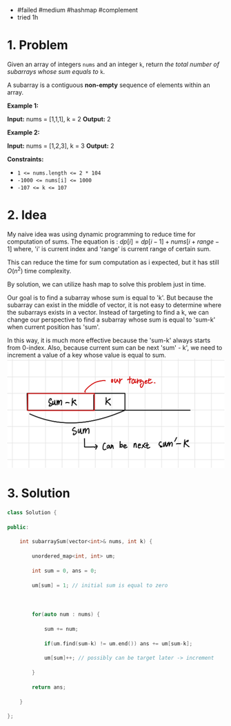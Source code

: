 
- #failed #medium #hashmap #complement
- tried 1h
# 1. Problem
Given an array of integers `nums` and an integer `k`, return _the total number of subarrays whose sum equals to_ `k`.

A subarray is a contiguous **non-empty** sequence of elements within an array.

**Example 1:**

**Input:** nums = [1,1,1], k = 2
**Output:** 2

**Example 2:**

**Input:** nums = [1,2,3], k = 3
**Output:** 2

**Constraints:**

- `1 <= nums.length <= 2 * 104`
- `-1000 <= nums[i] <= 1000`
- `-107 <= k <= 107`

# 2. Idea
My naive idea was using dynamic programming to reduce time for computation of sums.
The equation is :
$dp[i]=dp[i-1]+nums[i+range-1]$
where, 'i' is current index and 'range' is current range of certain sum.

This can reduce the time for sum computation as i expected, but it has still $O(n^2)$ time complexity.

By solution, we can utilize hash map to solve this problem just in time.

Our goal is to find a subarray whose sum is equal to 'k'. 
But because the subarray can exist in the middle of vector, it is not easy to determine where the subarrays exists in a vector.
Instead of targeting to find a k, we can change our perspective to find a subarray whose sum is equal to 'sum-k' when current position has 'sum'.

In this way, it is much more effective because the 'sum-k' always starts from 0-index.
Also, because current sum can be next 'sum' - k', we need to increment a value of a key whose value is equal to sum.
![](../../../images/Pasted%20image%2020240112141014.png)


# 3. Solution
```cpp
class Solution {

public:

    int subarraySum(vector<int>& nums, int k) {

        unordered_map<int, int> um;

        int sum = 0, ans = 0;

        um[sum] = 1; // initial sum is equal to zero

  

        for(auto num : nums) {

            sum += num;

            if(um.find(sum-k) != um.end()) ans += um[sum-k];

            um[sum]++; // possibly can be target later -> increment

        }

        return ans;

    }

};
```